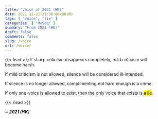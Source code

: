 ```yaml
---
title: "Voice of 2021 (HK)"
date: 2021-12-21T21:38:06+08:00
tags: [ "voice", "lie" ]
categories: [ "MySeq" ]
summary: "From 2021 (HK)"
draft: false
comments: false
slug: /voice
url: /voice/
---
```


{{< lead >}}
If sharp criticism disappears completely, mild criticism will become harsh.

If mild criticism is not allowed, silence will be considered ill-intended.

If silence is no longer allowed, complimenting not hard enough is a crime.

If only one-voice is allowed to exist, then the only voice that exists is <mark>a lie</mark>.

{{< /lead >}}


***~ 2021 (HK)***
<!--
{{% lead %}}
{{% /lead %}}
-->



